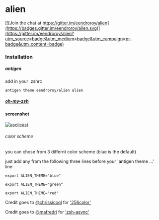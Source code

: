 # alien
[![Join the chat at https://gitter.im/eendroroy/alien](https://badges.gitter.im/eendroroy/alien.svg)](https://gitter.im/eendroroy/alien?utm_source=badge&utm_medium=badge&utm_campaign=pr-badge&utm_content=badge)

### Installation

##### antigen

add in your .zshrc

    antigen theme eendroroy/alien alien

##### [oh-my-zsh](https://github.com/robbyrussell/oh-my-zsh/wiki/Customization#overriding-and-adding-themes)

#### screenshot

[![asciicast](https://asciinema.org/a/121489.png)](https://asciinema.org/a/121489)

###### color scheme

you can chose from 3 differnt color scheme (blue is the default)

just add any from the following three lines before your 'antigen theme ...' line

    export ALIEN_THEME="blue"

    export ALIEN_THEME="green"

    export ALIEN_THEME="red"

Credit goes to [@chrissicool](https://github.com/chrissicool) for ['256color'](https://github.com/chrissicool/zsh-256color)

Credit goes to [@mafredri](https://github.com/mafredri) for ['zsh-async'](https://github.com/mafredri/zsh-async)

